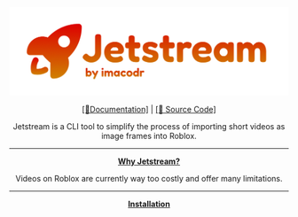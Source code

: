 [![Frame 594|690x215](https://raw.githubusercontent.com/imacodr/Jetstream/main/assets/banner.png)](https://imacodr.github.io/Jetstream)

<div align="center">

[[📘Documentation]](https://imacodr.github.io/Jetstream) | [[📁 Source Code]](https://github.com/imacodr/Jetstream)

Jetstream is a CLI tool to simplify the process of importing short videos as image frames into Roblox.

<hr />

[**Why Jetstream?**](https://imacodr.github.io/Jetstream/)

Videos on Roblox are currently way too costly and offer many limitations.

<hr />

[**Installation**](https://imacodr.github.io/Jetstream/installation/)

</div>

